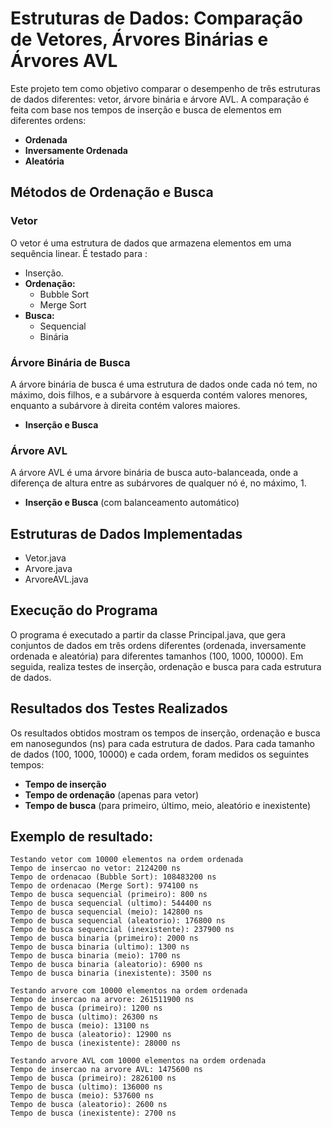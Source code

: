 
# Estruturas de Dados: Comparação de Vetores, Árvores Binárias e Árvores AVL
Este projeto tem como objetivo comparar o desempenho de três estruturas de dados diferentes: vetor, árvore binária e árvore AVL. 
A comparação é feita com base nos tempos de inserção e busca de elementos em diferentes ordens:
- **Ordenada**
- **Inversamente Ordenada**
- **Aleatória**


## Métodos de Ordenação e Busca

### Vetor
O vetor é uma estrutura de dados que armazena elementos em uma sequência linear. 
É testado para : 
- Inserção.
- **Ordenação:**
  - Bubble Sort
  - Merge Sort
- **Busca:**
  - Sequencial
  - Binária

### Árvore Binária de Busca
A árvore binária de busca é uma estrutura de dados onde cada nó tem, no máximo, dois filhos, e a subárvore à esquerda contém valores menores,
enquanto a subárvore à direita contém valores maiores. 
- **Inserção e Busca**

### Árvore AVL
A árvore AVL é uma árvore binária de busca auto-balanceada,
onde a diferença de altura entre as subárvores de qualquer nó é, no máximo, 1. 
- **Inserção e Busca** (com balanceamento automático)



## Estruturas de Dados Implementadas
- Vetor.java
- Arvore.java
- ArvoreAVL.java



## Execução do Programa
O programa é executado a partir da classe Principal.java, que gera conjuntos de dados em três ordens diferentes 
(ordenada, inversamente ordenada e aleatória) para diferentes tamanhos (100, 1000, 10000). 
Em seguida, realiza testes de inserção, ordenação e busca para cada estrutura de dados.



## Resultados dos Testes Realizados
Os resultados obtidos mostram os tempos de inserção, ordenação e busca em nanosegundos (ns) para cada estrutura de dados.
Para cada tamanho de dados (100, 1000, 10000) e cada ordem, foram medidos os seguintes tempos:
- **Tempo de inserção**
- **Tempo de ordenação** (apenas para vetor)
- **Tempo de busca** (para primeiro, último, meio, aleatório e inexistente)

## Exemplo de resultado:

```plaintext
Testando vetor com 10000 elementos na ordem ordenada
Tempo de insercao no vetor: 2124200 ns
Tempo de ordenacao (Bubble Sort): 108483200 ns
Tempo de ordenacao (Merge Sort): 974100 ns
Tempo de busca sequencial (primeiro): 800 ns
Tempo de busca sequencial (ultimo): 544400 ns
Tempo de busca sequencial (meio): 142800 ns
Tempo de busca sequencial (aleatorio): 176800 ns
Tempo de busca sequencial (inexistente): 237900 ns
Tempo de busca binaria (primeiro): 2000 ns
Tempo de busca binaria (ultimo): 1300 ns
Tempo de busca binaria (meio): 1700 ns
Tempo de busca binaria (aleatorio): 6900 ns
Tempo de busca binaria (inexistente): 3500 ns

Testando arvore com 10000 elementos na ordem ordenada
Tempo de insercao na arvore: 261511900 ns
Tempo de busca (primeiro): 1200 ns
Tempo de busca (ultimo): 26300 ns
Tempo de busca (meio): 13100 ns
Tempo de busca (aleatorio): 12900 ns
Tempo de busca (inexistente): 28000 ns
 
Testando arvore AVL com 10000 elementos na ordem ordenada
Tempo de insercao na arvore AVL: 1475600 ns
Tempo de busca (primeiro): 2826100 ns
Tempo de busca (ultimo): 136000 ns
Tempo de busca (meio): 537600 ns
Tempo de busca (aleatorio): 2600 ns
Tempo de busca (inexistente): 2700 ns

